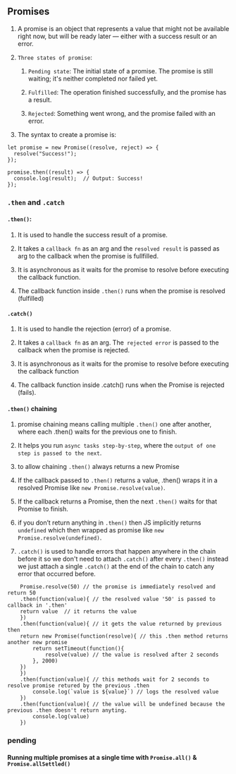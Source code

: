 ## Promises
1. A promise is an object that represents a value that might not be available right now, but will be ready later — either with a success result or an error.

2. `Three states of promise`:
    1. `Pending state`: The initial state of a promise. The promise is still waiting; it's neither completed nor failed yet.

    2. `Fulfilled`: The operation finished successfully, and the promise has a result.

    3. `Rejected`: Something went wrong, and the promise failed with an error.

3. The syntax to create a promise is:
```JS
let promise = new Promise((resolve, reject) => {
  resolve("Success!");
});

promise.then((result) => {
  console.log(result);  // Output: Success!
});
```
  
### `.then` and `.catch`
#### `.then()`:
1. It is used to handle the success result of a promise. 

2. It takes a `callback fn` as an arg and the `resolved result` is passed as arg to the callback when the promise is fullfilled.

3. It is asynchronous as it waits for the promise to resolve before executing the callback function.

4. The callback function inside `.then()` runs when the promise is resolved (fulfilled)

#### `.catch()`
1. It is used to handle the rejection (error) of a promise.

2. It takes a `callback fn` as an arg. The` rejected error` is passed to the callback when the promise is rejected.

3. It is asynchronous as it waits for the promise to resolve before executing the callback function

4. The callback function inside .catch() runs when the Promise is rejected (fails).


#### `.then()` chaining
1. promise chaining means calling multiple `.then()` one after another, where each .then() waits for the previous one to finish.

2. It helps you run `async tasks step-by-step`, where the `output of one step is passed to the next`.

3. to allow chaining `.then()`  always returns a new Promise

4. If the callback passed to `.then()` returns a value, .then() wraps it in a resolved Promise like `new Promise.resolve(value)`.
    
5. If the callback returns a Promise, then the next `.then()` waits for that Promise to finish.

6. if you don’t return anything in `.then()` then JS implicitly returns `undefined` which then wrapped as promise like `new Promise.resolve(undefined)`.

7. `.catch()` is used to handle errors that happen anywhere in the chain before it so we don't need to attach `.catch()` after every `.then()` instead we just attach a single `.catch()` at the end of the chain to catch any error that occurred before.
```JS
    Promise.resolve(50) // the promise is immediately resolved and return 50 
    .then(function(value){ // the resolved value '50' is passed to callback in '.then'
    return value  // it returns the value
    })
    .then(function(value){ // it gets the value returned by previous then
    return new Promise(function(resolve){ // this .then method returns another new promise
        return setTimeout(function(){
            resolve(value) // the value is resolved after 2 seconds
        }, 2000)
    })
    }) 
    .then(function(value){ // this methods wait for 2 seconds to resolve promise retured by the previous .then
        console.log(`value is ${value}`) // logs the resolved value
    })
    .then(function(value){ // the value will be undefined because the previous .then doesn't return anyting.
        console.log(value)
    })
```  
### pending
#### Running multiple promises at a single time with `Promise.all()` & `Promise.allSettled()`
